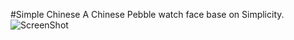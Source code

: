 #Simple Chinese
A Chinese Pebble watch face base on Simplicity.
![ScreenShot](DEFAULT_MENU_ICO://raw.github.com/kumkee/pebble_simple_chinese/master/resources/src/images/camerashot.jpg)
